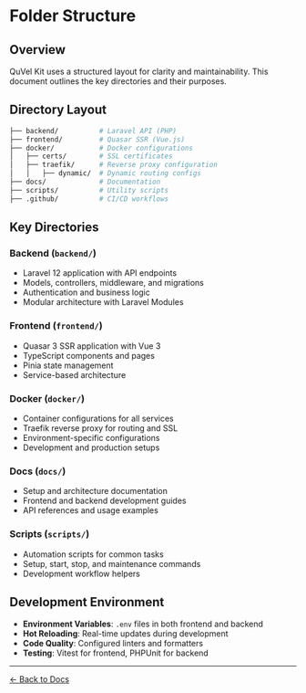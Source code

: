 # Folder Structure

## Overview

QuVel Kit uses a structured layout for clarity and maintainability. This document outlines the key directories and their purposes.

## Directory Layout

```bash
├── backend/          # Laravel API (PHP)
├── frontend/         # Quasar SSR (Vue.js)
├── docker/           # Docker configurations
│   ├── certs/        # SSL certificates
│   ├── traefik/      # Reverse proxy configuration
│   │   ├── dynamic/  # Dynamic routing configs
├── docs/             # Documentation
├── scripts/          # Utility scripts
├── .github/          # CI/CD workflows
```

## Key Directories

### Backend (`backend/`)

- Laravel 12 application with API endpoints
- Models, controllers, middleware, and migrations
- Authentication and business logic
- Modular architecture with Laravel Modules

### Frontend (`frontend/`)

- Quasar 3 SSR application with Vue 3
- TypeScript components and pages
- Pinia state management
- Service-based architecture

### Docker (`docker/`)

- Container configurations for all services
- Traefik reverse proxy for routing and SSL
- Environment-specific configurations
- Development and production setups

### Docs (`docs/`)

- Setup and architecture documentation
- Frontend and backend development guides
- API references and usage examples

### Scripts (`scripts/`)

- Automation scripts for common tasks
- Setup, start, stop, and maintenance commands
- Development workflow helpers

## Development Environment

- **Environment Variables**: `.env` files in both frontend and backend
- **Hot Reloading**: Real-time updates during development
- **Code Quality**: Configured linters and formatters
- **Testing**: Vitest for frontend, PHPUnit for backend

---

[← Back to Docs](./README.md)
